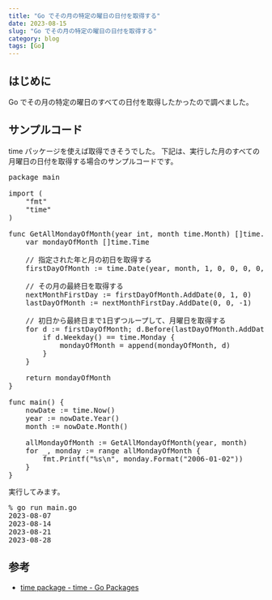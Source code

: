 ```yaml
---
title: "Go でその月の特定の曜日の日付を取得する"
date: 2023-08-15
slug: "Go でその月の特定の曜日の日付を取得する"
category: blog
tags: [Go]
---
```

<h2 id="はじめに">はじめに</h2>

<p>Go でその月の特定の曜日のすべての日付を取得したかったので調べました。</p>

<h2 id="サンプルコード">サンプルコード</h2>

<p>time パッケージを使えば取得できそうでした。
下記は、実行した月のすべての月曜日の日付を取得する場合のサンプルコードです。</p>

<pre class="code lang-go" data-lang="go" data-unlink><span class="synStatement">package</span> main

<span class="synStatement">import</span> (
    <span class="synConstant">&quot;fmt&quot;</span>
    <span class="synConstant">&quot;time&quot;</span>
)

<span class="synStatement">func</span> GetAllMondayOfMonth(year <span class="synType">int</span>, month time.Month) []time.Time {
    <span class="synStatement">var</span> mondayOfMonth []time.Time

    <span class="synComment">// 指定された年と月の初日を取得する</span>
    firstDayOfMonth := time.Date(year, month, <span class="synConstant">1</span>, <span class="synConstant">0</span>, <span class="synConstant">0</span>, <span class="synConstant">0</span>, <span class="synConstant">0</span>, time.UTC)

    <span class="synComment">// その月の最終日を取得する</span>
    nextMonthFirstDay := firstDayOfMonth.AddDate(<span class="synConstant">0</span>, <span class="synConstant">1</span>, <span class="synConstant">0</span>)
    lastDayOfMonth := nextMonthFirstDay.AddDate(<span class="synConstant">0</span>, <span class="synConstant">0</span>, -<span class="synConstant">1</span>)

    <span class="synComment">// 初日から最終日まで1日ずつループして、月曜日を取得する</span>
    <span class="synStatement">for</span> d := firstDayOfMonth; d.Before(lastDayOfMonth.AddDate(<span class="synConstant">0</span>, <span class="synConstant">0</span>, <span class="synConstant">1</span>)); d = d.AddDate(<span class="synConstant">0</span>, <span class="synConstant">0</span>, <span class="synConstant">1</span>) {
        <span class="synStatement">if</span> d.Weekday() == time.Monday {
            mondayOfMonth = <span class="synStatement">append</span>(mondayOfMonth, d)
        }
    }

    <span class="synStatement">return</span> mondayOfMonth
}

<span class="synStatement">func</span> main() {
    nowDate := time.Now()
    year := nowDate.Year()
    month := nowDate.Month()

    allMondayOfMonth := GetAllMondayOfMonth(year, month)
    <span class="synStatement">for</span> _, monday := <span class="synStatement">range</span> allMondayOfMonth {
        fmt.Printf(<span class="synConstant">&quot;%s</span><span class="synSpecial">\n</span><span class="synConstant">&quot;</span>, monday.Format(<span class="synConstant">&quot;2006-01-02&quot;</span>))
    }
}
</pre>


<p>実行してみます。</p>

<pre class="code" data-lang="" data-unlink>% go run main.go
2023-08-07
2023-08-14
2023-08-21
2023-08-28</pre>


<h2 id="参考">参考</h2>

<ul>
<li><a href="https://pkg.go.dev/time">time package - time - Go Packages</a></li>
</ul>


